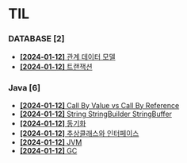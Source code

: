 # TIL
 
### DATABASE [2]
- [**[2024-01-12]**  관계 데이터 모델](https://github.com/A-lass/TIL/blob/main/DATABASE/관계_데이터_모델.md)
- [**[2024-01-12]**  트랜잭션](https://github.com/A-lass/TIL/blob/main/DATABASE/트랜잭션.md)
### Java [6]
- [**[2024-01-12]**  Call By Value vs Call By Reference](https://github.com/A-lass/TIL/blob/main/Java/Call_By_Value_vs_Call_By_Reference.md)
- [**[2024-01-12]**  String StringBuilder StringBuffer](https://github.com/A-lass/TIL/blob/main/Java/String_StringBuilder_StringBuffer.md)
- [**[2024-01-12]**  동기화](https://github.com/A-lass/TIL/blob/main/Java/동기화.md)
- [**[2024-01-12]**  추상클래스와 인터페이스](https://github.com/A-lass/TIL/blob/main/Java/추상클래스와_인터페이스.md)
- [**[2024-01-12]**  JVM](https://github.com/A-lass/TIL/blob/main/Java/JVM.md)
- [**[2024-01-12]**  GC](https://github.com/A-lass/TIL/blob/main/Java/GC.md)
